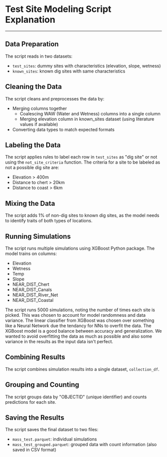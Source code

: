 # Test Site Modeling Script Explanation

---

## Data Preparation

The script reads in two datasets:

* `test_sites`: dummy sites with characteristics (elevation, slope, wetness)
* `known_sites`: known dig sites  with same characteristics

## Cleaning the Data

The script cleans and preprocesses the data by:

* Merging columns together
  * Coalescing WAW (Water and Wetness) columns into a single column
  * Merging elevation column in known_sites dataset (using literature values if available)
* Converting data types to match expected formats

## Labeling the Data

The script applies rules to label each row in `test_sites` as "dig site" or not using the `not_site_criteria` function. The criteria for a site to be labeled as not a possible dig site are:

* Elevation > 400m
* Distance to chert > 20km
* Distance to coast > 6km

## Mixing the Data

The script adds 1% of non-dig sites to known dig sites, as the model needs to identify traits of both types of locations.

## Running Simulations

The script runs multiple simulations using XGBoost Python package. The model trains on columns:

* Elevation
* Wetness
* Temp
* Slope
* NEAR_DIST_Chert
* NEAR_DIST_Canals
* NEAR_DIST_River_Net
* NEAR_DIST_Coastal

The script runs 5000 simulations, noting the number of times each site is picked. This was chosen to account for model randomness and data variance. The linear classifier from XGBoost was chosen over something like a Neural Network due the tendancy for NNs to overfit the data. The XGBoost model is a good balance between accuracy and generalization. We wanted to avoid overfitting the data as much as possible and also some variance in the results as the input data isn't perfect.

## Combining Results

The script combines simulation results into a single dataset, `collection_df`.

## Grouping and Counting

The script groups data by "OBJECTID" (unique identifier) and counts predictions for each site.

## Saving the Results

The script saves the final dataset to two files:

* `mass_test.parquet`: individual simulations
* `mass_test_grouped.parquet`: grouped data with count information (also saved in CSV format)
